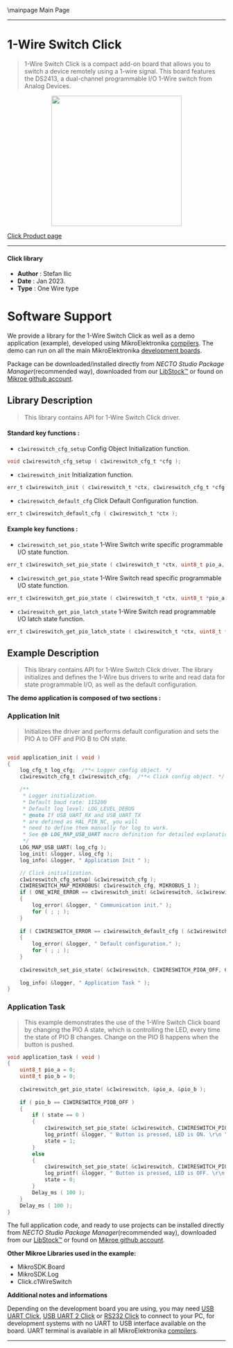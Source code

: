 \mainpage Main Page

---
# 1-Wire Switch Click

> 1-Wire Switch Click is a compact add-on board that allows you to switch a device remotely using a 1-wire signal. This board features the DS2413, a dual-channel programmable I/O 1-Wire switch from Analog Devices. 

<p align="center">
  <img src="https://download.mikroe.com/images/click_for_ide/1wireswitch_click.png" height=300px>
</p>

[Click Product page](https://www.mikroe.com/1-wire-switch-click)

---


#### Click library

- **Author**        : Stefan Ilic
- **Date**          : Jan 2023.
- **Type**          : One Wire type


# Software Support

We provide a library for the 1-Wire Switch Click
as well as a demo application (example), developed using MikroElektronika
[compilers](https://www.mikroe.com/necto-studio).
The demo can run on all the main MikroElektronika [development boards](https://www.mikroe.com/development-boards).

Package can be downloaded/installed directly from *NECTO Studio Package Manager*(recommended way), downloaded from our [LibStock&trade;](https://libstock.mikroe.com) or found on [Mikroe github account](https://github.com/MikroElektronika/mikrosdk_click_v2/tree/master/clicks).

## Library Description

> This library contains API for 1-Wire Switch Click driver.

#### Standard key functions :

- `c1wireswitch_cfg_setup` Config Object Initialization function.
```c
void c1wireswitch_cfg_setup ( c1wireswitch_cfg_t *cfg );
```

- `c1wireswitch_init` Initialization function.
```c
err_t c1wireswitch_init ( c1wireswitch_t *ctx, c1wireswitch_cfg_t *cfg );
```

- `c1wireswitch_default_cfg` Click Default Configuration function.
```c
err_t c1wireswitch_default_cfg ( c1wireswitch_t *ctx );
```

#### Example key functions :

- `c1wireswitch_set_pio_state` 1-Wire Switch write specific programmable I/O state function.
```c
err_t c1wireswitch_set_pio_state ( c1wireswitch_t *ctx, uint8_t pio_a, uint8_t pio_b );
```

- `c1wireswitch_get_pio_state` 1-Wire Switch read specific programmable I/O state function.
```c
err_t c1wireswitch_get_pio_state ( c1wireswitch_t *ctx, uint8_t *pio_a, uint8_t *pio_b );
```

- `c1wireswitch_get_pio_latch_state` 1-Wire Switch read programmable I/O latch state function.
```c
err_t c1wireswitch_get_pio_latch_state ( c1wireswitch_t *ctx, uint8_t *pio_a_latch, uint8_t *pio_b_latch );
```

## Example Description

> This library contains API for 1-Wire Switch Click driver. 
The library initializes and defines the 1-Wire bus drivers to 
write and read data for state programmable I/O, 
as well as the default configuration.

**The demo application is composed of two sections :**

### Application Init

> Initializes the driver and performs default configuration and sets 
the PIO A to OFF and PIO B to ON state.

```c

void application_init ( void ) 
{
    log_cfg_t log_cfg;  /**< Logger config object. */
    c1wireswitch_cfg_t c1wireswitch_cfg;  /**< Click config object. */

    /** 
     * Logger initialization.
     * Default baud rate: 115200
     * Default log level: LOG_LEVEL_DEBUG
     * @note If USB_UART_RX and USB_UART_TX 
     * are defined as HAL_PIN_NC, you will 
     * need to define them manually for log to work. 
     * See @b LOG_MAP_USB_UART macro definition for detailed explanation.
     */
    LOG_MAP_USB_UART( log_cfg );
    log_init( &logger, &log_cfg );
    log_info( &logger, " Application Init " );

    // Click initialization.
    c1wireswitch_cfg_setup( &c1wireswitch_cfg );
    C1WIRESWITCH_MAP_MIKROBUS( c1wireswitch_cfg, MIKROBUS_1 );
    if ( ONE_WIRE_ERROR == c1wireswitch_init( &c1wireswitch, &c1wireswitch_cfg ) ) 
    {
        log_error( &logger, " Communication init." );
        for ( ; ; );
    }
    
    if ( C1WIRESWITCH_ERROR == c1wireswitch_default_cfg ( &c1wireswitch ) )
    {
        log_error( &logger, " Default configuration." );
        for ( ; ; );
    }
    
    c1wireswitch_set_pio_state( &c1wireswitch, C1WIRESWITCH_PIOA_OFF, C1WIRESWITCH_PIOB_ON );
    
    log_info( &logger, " Application Task " );
}

```

### Application Task

> This example demonstrates the use of the 1-Wire Switch Click board by changing the PIO A state, 
which is controlling the LED, every time the state of PIO B changes. 
Change on the PIO B happens when the button is pushed.

```c
void application_task ( void ) 
{
    uint8_t pio_a = 0;
    uint8_t pio_b = 0;
    
    c1wireswitch_get_pio_state( &c1wireswitch, &pio_a, &pio_b );
    
    if ( pio_b == C1WIRESWITCH_PIOB_OFF )
    {
        if ( state == 0 )
        {
            c1wireswitch_set_pio_state( &c1wireswitch, C1WIRESWITCH_PIOA_ON, C1WIRESWITCH_PIOB_ON );
            log_printf( &logger, " Button is pressed, LED is ON. \r\n " );
            state = 1;
        }
        else
        {
            c1wireswitch_set_pio_state( &c1wireswitch, C1WIRESWITCH_PIOA_OFF, C1WIRESWITCH_PIOB_ON );
            log_printf( &logger, " Button is pressed, LED is OFF. \r\n " );
            state = 0;
        }
        Delay_ms ( 100 );
    }
    Delay_ms ( 100 );
}
```

The full application code, and ready to use projects can be installed directly from *NECTO Studio Package Manager*(recommended way), downloaded from our [LibStock&trade;](https://libstock.mikroe.com) or found on [Mikroe github account](https://github.com/MikroElektronika/mikrosdk_click_v2/tree/master/clicks).

**Other Mikroe Libraries used in the example:**

- MikroSDK.Board
- MikroSDK.Log
- Click.c1WireSwitch

**Additional notes and informations**

Depending on the development board you are using, you may need
[USB UART Click](https://www.mikroe.com/usb-uart-click),
[USB UART 2 Click](https://www.mikroe.com/usb-uart-2-click) or
[RS232 Click](https://www.mikroe.com/rs232-click) to connect to your PC, for
development systems with no UART to USB interface available on the board. UART
terminal is available in all MikroElektronika
[compilers](https://shop.mikroe.com/compilers).

---
